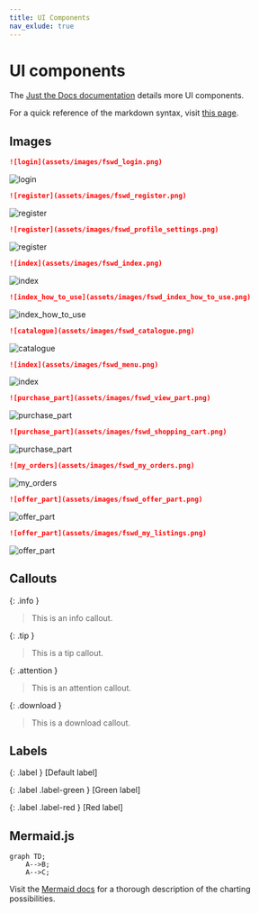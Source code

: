 ```yaml
---
title: UI Components
nav_exlude: true
---
```


# UI components

The [Just the Docs documentation](https://just-the-docs.github.io/just-the-docs/docs/ui-components) details more UI components.

For a quick reference of the markdown syntax, visit [this page](https://github.com/just-the-docs/just-the-docs/blob/main/docs/index-test.md?plain=1).

## Images

```markdown
![login](assets/images/fswd_login.png)
```

![login](assets/images/fswd_login.png)

```markdown
![register](assets/images/fswd_register.png)
```

![register](assets/images/fswd_register.png)

```markdown
![register](assets/images/fswd_profile_settings.png)
```

![register](assets/images/fswd_profile_settings.png)

```markdown
![index](assets/images/fswd_index.png)
```

![index](assets/images/fswd_index.png)

```markdown
![index_how_to_use](assets/images/fswd_index_how_to_use.png)
```

![index_how_to_use](assets/images/fswd_index_how_to_use.png)

```markdown
![catalogue](assets/images/fswd_catalogue.png)
```

![catalogue](assets/images/fswd_catalogue.png)

```markdown
![index](assets/images/fswd_menu.png)
```

![index](assets/images/fswd_menu.png)

```markdown
![purchase_part](assets/images/fswd_view_part.png)
```

![purchase_part](assets/images/fswd_view_part.png)

```markdown
![purchase_part](assets/images/fswd_shopping_cart.png)
```

![purchase_part](assets/images/fswd_shopping_cart.png)

```markdown
![my_orders](assets/images/fswd_my_orders.png)
```

![my_orders](assets/images/fswd_my_orders.png)

```markdown
![offer_part](assets/images/fswd_offer_part.png)
```

![offer_part](assets/images/fswd_offer_part.png)

```markdown
![offer_part](assets/images/fswd_my_listings.png)
```

![offer_part](assets/images/fswd_my_listings.png)

## Callouts

{: .info }
> This is an info callout.

{: .tip }
> This is a tip callout.

{: .attention }
> This is an attention callout.

{: .download }
> This is a download callout.

## Labels

{: .label }
[Default label]

{: .label .label-green }
[Green label]

{: .label .label-red }
[Red label]

## Mermaid.js

```mermaid
graph TD;
    A-->B;
    A-->C;
```

Visit the [Mermaid docs](https://mermaid.js.org/intro/) for a thorough description of the charting possibilities.